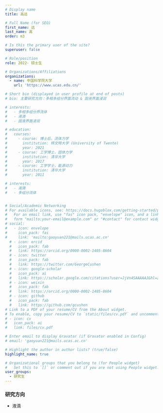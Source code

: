 ```yaml
---
# Display name
title: 高远

# Full Name (for SEO)
first_name: 远
last_name: 高
order: m3

# Is this the primary user of the site?
superuser: false

# Role/position
role: 2022- 硕士生

# Organizations/Affiliations
organizations:
  - name: 中国科学院大学
    url: 'https://www.ucas.edu.cn/'

# Short bio (displayed in user profile at end of posts)
# bio: 主要研究方向：多相多组分界面流动 & 固液界面浸润

# interests:
#   - 多相多组分界流体
#   - 液滴
#   - 固液界面浸润

# education:
#   courses:
#     - course: 博士后，流体力学
#       institution: 特文特大学 (University of Twente)
#       year: 2021
#     - course: 工学博士，固体力学
#       institution: 清华大学
#       year: 2017
#     - course: 工学学士，能源动力
#       institution: 清华大学
#       year: 2011

# interests:
#   - 液滴
#   - 多组分流体


# Social/Academic Networking
# For available icons, see: https://docs.hugoblox.com/getting-started/page-builder/#icons
#   For an email link, use "fas" icon pack, "envelope" icon, and a link in the
#   form "mailto:your-email@example.com" or "#contact" for contact widget.
# social:
#   - icon: envelope
#     icon_pack: fas
#     link: 'mailto:gaoyuan221@mails.ucas.ac.cn'
  # - icon: orcid
  #   icon_pack: fab
  #   link: https://orcid.org/0000-0002-1405-8604
  # - icon: twitter
  #   icon_pack: fab
  #   link: https://twitter.com/GeorgeCushen
  # - icon: google-scholar
  #   icon_pack: ai
  #   link: https://scholar.google.com/citations?user=JjVn4SAAAAAJ&hl=zh-CN
  # - icon: weixin
  #   icon_pack: fab
  #   link: https://orcid.org/0000-0002-1405-8604
  # - icon: github
  #   icon_pack: fab
  #   link: https://github.com/gcushen
# Link to a PDF of your resume/CV from the About widget.
# To enable, copy your resume/CV to `static/files/cv.pdf` and uncomment the lines below.
# - icon: cv
#   icon_pack: ai
#   link: files/cv.pdf

# Enter email to display Gravatar (if Gravatar enabled in Config)
# email: 'gaoyuan221@mails.ucas.ac.cn'

# Highlight the author in author lists? (true/false)
highlight_name: true

# Organizational groups that you belong to (for People widget)
#   Set this to `[]` or comment out if you are not using People widget.
user_groups:
  - 研究生
---
```

### 研究方向

- 液滴